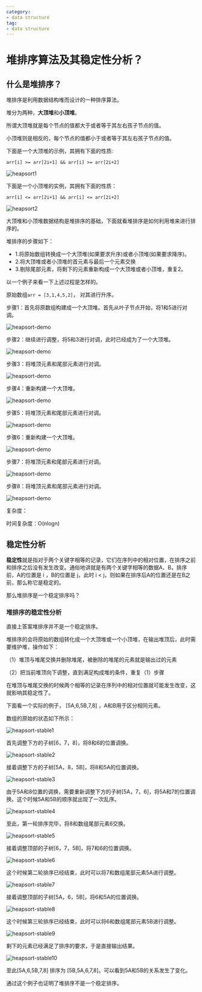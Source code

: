 ```yaml
---
category: 
- data structure
tag:
- data structure
---
```



# 堆排序算法及其稳定性分析？

## 什么是堆排序？

堆排序是利用数据结构堆而设计的一种排序算法。

堆分为两种，**大顶堆**和**小顶堆**。

所谓大顶堆就是每个节点的值都大于或者等于其左右孩子节点的值。

小顶堆则是相反的，每个节点的值都小于或者等于其左右孩子节点的值。

下面是一个大顶堆的示例，其拥有下面的性质:

```arr[i] >= arr[2i+1] && arr[i] >= arr[2i+2]```

![heapsort1](https://raw.githubusercontent.com/zgjsxx/static-img-repo/main/blog/datastructure_algorithm/heapsort-stable/heapsort1.png)

下面是一个小顶堆的实例，其拥有下面的性质：

```arr[i] <= arr[2i+1] && arr[i] <= arr[2i+2]```  

![heapsort2](https://raw.githubusercontent.com/zgjsxx/static-img-repo/main/blog/datastructure_algorithm/heapsort-stable/heapsort2.png)

大顶堆和小顶堆数据结构是堆排序的基础，下面就看堆排序是如何利用堆来进行排序的。

堆排序的步骤如下：
- 1.将原始数组转换成一个大顶堆(如果要求升序)或者小顶堆(如果要求降序)。
- 2.将大顶堆或者小顶堆的首元素与最后一个元素交换
- 3.剔除尾部元素，将剩下的元素重新构成一个大顶堆或者小顶堆，重复2。

以一个例子来看一下上述过程是怎样的。

原始数组```arr = [3,1,4,5,2]```， 对其进行升序。

步骤1：首先将原数组构建成一个大顶堆。首先从叶子节点开始，将1和5进行对调。

![heapsort-demo](https://raw.githubusercontent.com/zgjsxx/static-img-repo/main/blog/datastructure_algorithm/heapsort-stable/heapsort-demo1.png)

步骤2：继续进行调整，将5和3进行对调，此时已经成为了一个大顶堆。

![heapsort-demo](https://raw.githubusercontent.com/zgjsxx/static-img-repo/main/blog/datastructure_algorithm/heapsort-stable/heapsort-demo2.png)


步骤3：将堆顶元素和尾部元素进行对调。

![heapsort-demo](https://raw.githubusercontent.com/zgjsxx/static-img-repo/main/blog/datastructure_algorithm/heapsort-stable/heapsort-demo3.png)

步骤4：重新构建一个大顶堆。

![heapsort-demo](https://raw.githubusercontent.com/zgjsxx/static-img-repo/main/blog/datastructure_algorithm/heapsort-stable/heapsort-demo4.png)

步骤5：将堆顶元素和尾部元素进行对调。

![heapsort-demo](https://raw.githubusercontent.com/zgjsxx/static-img-repo/main/blog/datastructure_algorithm/heapsort-stable/heapsort-demo5.png)

步骤6：重新构建一个大顶堆。

![heapsort-demo](https://raw.githubusercontent.com/zgjsxx/static-img-repo/main/blog/datastructure_algorithm/heapsort-stable/heapsort-demo6.png)

步骤7：将堆顶元素和尾部元素进行对调。

![heapsort-demo](https://raw.githubusercontent.com/zgjsxx/static-img-repo/main/blog/datastructure_algorithm/heapsort-stable/heapsort-demo7.png)

步骤8：将堆顶元素和尾部元素进行对调。

![heapsort-demo](https://raw.githubusercontent.com/zgjsxx/static-img-repo/main/blog/datastructure_algorithm/heapsort-stable/heapsort-demo8.png)


复杂度：

时间复杂度：O(nlogn)

## 稳定性分析

**稳定性**就是指对于两个关键字相等的记录，它们在序列中的相对位置，在排序之前和排序之后没有发生改变。通俗地讲就是有两个关键字相等的数据A、B，排序前，A的位置是 i ，B的位置是 j，此时 i < j，则如果在排序后A的位置还是在B之前，那么称它是稳定的。

那么堆排序是一个稳定排序吗？

### 堆排序的稳定性分析

直接上答案堆排序并不是一个稳定排序。

堆排序的会将原始的数组转化成一个大顶堆或一个小顶堆，在输出堆顶后，此时需要维护堆，操作如下：

（1）堆顶与堆尾交换并删除堆尾，被删除的堆尾的元素就是输出过的元素

（2）把当前堆顶向下调整，直到满足构成堆的条件，重复（1）步骤

在堆顶与堆尾交换的时候两个相等的记录在序列中的相对位置就可能发生改变，这就影响其稳定性了。

下面看一个实际的例子， [5A,6,5B,7,8] ，A和B用于区分相同元素。

数组的原始的状态如下所示：

![heapsort-stable1](https://raw.githubusercontent.com/zgjsxx/static-img-repo/main/blog/datastructure_algorithm/heapsort-stable/heapsort-stable1.png)


首先调整下方的子树[6，7，8]，将8和6的位置调换。

![heapsort-stable2](https://raw.githubusercontent.com/zgjsxx/static-img-repo/main/blog/datastructure_algorithm/heapsort-stable/heapsort-stable2.png)

接着调整下方的子树[5A，8，5B]，将8和5A的位置调换。

![heapsort-stable3](https://raw.githubusercontent.com/zgjsxx/static-img-repo/main/blog/datastructure_algorithm/heapsort-stable/heapsort-stable3.png)

由于5A和8位置的调换，需要重新调整下方的子树[5A，7，6]，将5A和7的位置调换。这个时候5A和5B的顺序就出现了一次乱序。

![heapsort-stable4](https://raw.githubusercontent.com/zgjsxx/static-img-repo/main/blog/datastructure_algorithm/heapsort-stable/heapsort-stable4.png)

至此，第一轮排序完毕，将8和数组尾部元素6交换。

![heapsort-stable5](https://raw.githubusercontent.com/zgjsxx/static-img-repo/main/blog/datastructure_algorithm/heapsort-stable/heapsort-stable5.png)

接着调整顶部的子树[6，7，5B]，将7和6的位置调换。

![heapsort-stable6](https://raw.githubusercontent.com/zgjsxx/static-img-repo/main/blog/datastructure_algorithm/heapsort-stable/heapsort-stable6.png)

这个时候第二轮排序已经结束，此时可以将7和数组尾部元素5A进行调整。

![heapsort-stable7](https://raw.githubusercontent.com/zgjsxx/static-img-repo/main/blog/datastructure_algorithm/heapsort-stable/heapsort-stable7.png)

接着调整顶部的子树[5A，6，5B]，将6和5A的位置调换。

![heapsort-stable8](https://raw.githubusercontent.com/zgjsxx/static-img-repo/main/blog/datastructure_algorithm/heapsort-stable/heapsort-stable8.png)

这个时候第三轮排序已经结束，此时可以将6和数组尾部元素5B进行调整。

![heapsort-stable9](https://raw.githubusercontent.com/zgjsxx/static-img-repo/main/blog/datastructure_algorithm/heapsort-stable/heapsort-stable9.png)

剩下的元素已经满足了排序的要求，于是直接输出结果。

![heapsort-stable10](https://raw.githubusercontent.com/zgjsxx/static-img-repo/main/blog/datastructure_algorithm/heapsort-stable/heapsort-stable10.png)



至此[5A,6,5B,7,8]  排序为 [5B,5A,6,7,8]。可以看到5A和5B的关系发生了变化。

通过这个例子也证明了堆排序不是一个稳定排序。